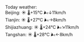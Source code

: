 Today weather:  
Beijing: ☀️   🌡️+15°C 🌬️↓11km/h  
Tianjin: ☀️   🌡️+27°C 🌬️→8km/h  
Shijiazhuang: ☀️   🌡️+24°C 🌬️↘11km/h  
Tangshan: ☀️   🌡️+28°C 🌬️←8km/h  
